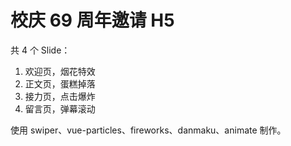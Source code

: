 # 校庆 69 周年邀请 H5

共 4 个 Slide：
1. 欢迎页，烟花特效
2. 正文页，蛋糕掉落
3. 接力页，点击爆炸
4. 留言页，弹幕滚动

使用 swiper、vue-particles、fireworks、danmaku、animate 制作。



